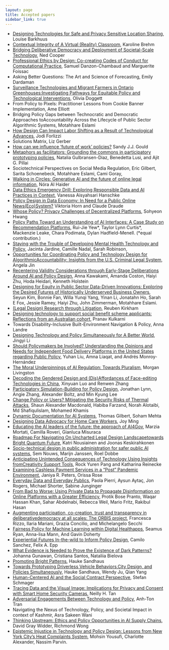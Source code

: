 ```yaml
---
layout: page
title: Accepted papers
sidebar_link: true
---
```



- [Designing Technologies for Safe and Privacy Sensitive Location Sharing](https://cornell.box.com/s/ff7d3tfim06aadisvojbhvee47lid49a), Louise Barkhuus 
- [Contextual Integrity of A Virtual (Reality) Classroom](http://arxiv.org/abs/2303.13684), Karoline Brehm 
- [Bridging Deliberative Democracy and Deployment of Societal-Scale Technology](https://cornell.box.com/s/azswpriwjgagr793qgyn3hx6d0a726ib), Ned Cooper
- [Professional Ethics by Design: Co-creating Codes of Conduct for Computational Practice](https://cornell.box.com/s/sgqk6fxddc7gg11b6izph7trxgwixttv), Samuel Danzon-Chambaud and Marguerite Foissac
- Asking Better Questions: The Art and Science of Forecasting, Emily Dardaman 
- [Surveillance Technologies and Migrant Farmers in Ontario Greenhouses:Investigating Pathways for Equitable Policy and Technological Interventions](https://cornell.box.com/s/ww368m933w7xp4j5i9gr3ztamgi70fgb), Olivia Doggett
- From Policy to Pixels: Practitioner Lessons from Cookie Banner Implementation, 	Ame Elliott 
- Bridging Policy Gaps between Technocratic and Democratic Approaches toAccountability Across the Lifecycle of Public Sector Algorithmic Systems, Motahhare Eslami 
- [How Design Can Impact Labor Shifting as a Result of Technological Advances](https://cornell.box.com/s/cwu1avf1rfeh0xadvkbx9x35knocnkcr), Jodi Forlizzi
- Solutions Matrix, Liz Gerber 
- [How can we influence ‘future of work’ policies?](https://cornell.box.com/s/dur8jvxkgxvg7di8t1i5dwkva83qt0li) Sandy J.J. Gould
- [Metaphors as facilitators: Grounding the commons in participatory prototyping policies](https://cornell.box.com/s/7zon0crugkiq2s0skw7elw6vijaxr15p), Natalia Gulbransen-Diaz, Benedetta Lusi, and Ajit G. Pillai
- Sociotechnical Perspectives on Social Media Regulation, Eric Gilbert, Sarita Schoenebeck, Motahhare Eslami, Cami Goray,
- [Walking in Circles: Generative AI and the future of online legal information](https://cornell.box.com/s/atfa9jhhqhuldrtbawahow41fnm30661), Nóra Al Haider
- [Data Ethics Emergency Drill: Exploring Responsible Data and AI Practices in Context](https://cornell.box.com/s/cyaal5hacuj8y3i7dauqfjnqvbhexdtd), Vanessa Aisyahsari Hanschke
- [Policy Design in Data Economy: In Need for a Public Online News(Eco)System?](https://cornell.box.com/s/tm04qmve2py4566tfgo9vbn9sdjizb0d) Viktoria Horn and Claude Draude
- [Whose Policy? Privacy Challenges of Decentralized Platforms](https://www.sohyeonhwang.com/docs/CHI2023_Workshop_DesignPolicy.pdf), Sohyeon Hwang
- [Policy Paths Toward an Understanding of AI Interfaces: A Case Study on Recommendation Platforms](https://cornell.box.com/s/gtqnbjiial0kzcqcr5awqdfz10hv0c92), Rui-Jie Yew*, Taylor Lynn Curtis*, Mackenzie Leake, Chara Podimata, Dylan Hadfield-Menell. (*equal contribution.)
- [Staying with the Trouble of Developing Mental Health Technology and Policy](https://cornell.box.com/s/thg2laayu67tjdwa070u1t2q74i6sy32), Jacinta Jardine, Camille Nadal, Sarah Robinson,
- [Opportunities for Coordinating Policy and Technology Design for AlgorithmicAccountability: Insights from the U.S. Criminal Legal System](https://cornell.box.com/s/frq8pdn2682stbftddcj0idvcugapn8j), Angela Jin
- [Recentering Validity Considerations through Early-Stage Deliberations Around AI and Policy Design](https://cornell.box.com/s/eowiu60fvtin2110bnlyg7ri7zljag2y), Anna Kawakami, Amanda Coston, Haiyi Zhu, Hoda Heidari, Kenneth Holstein
- [Designing for Equity in Public Sector Data-Driven Innovations: Exploring the Desired Futures of Historically Underserved Business Owners](https://cornell.box.com/s/8290hlzigs9kf561s11wh55si90107a4), Seyun Kim, Bonnie Fan, Willa Yunqi Yang, Yinan Li, Jonatahn Ho, Sarah E Fox, Jessie Ramey, Haiyi Zhu, John Zimmerman, Motahhare Eslami.
- [(Legal Design) Research through Litigation](http://arxiv.org/abs/2303.14336), Reuben Kirkham
- [Designing technology to support social benefit scheme applicants: Reflections from an Australian cohort](https://cornell.box.com/s/taolmficd3iiooq2wuc21yzonl0dsuv1), Pranav Kulkarni
- Towards Disability-Inclusive Built-Environment Navigation & Policy, Anna Landre
- [Designing Technology and Policy Simultaneously for A Better World](https://cornell.box.com/s/k4rkdv0yzzoduylm8yz4qzk79hxsqijf), Jingyi Li
- [Should Policymakers be Involved? Understanding the Opinions and Needs for Independent Food Delivery Platforms in the United States regarding Public Policy](https://arxiv.org/abs/2303.15415), Yuhan Liu, Amna Liaqat, and Andrés Monroy-Hernández
- [The Moral Underpinnings of AI Regulation: Towards Pluralism](https://cornell.box.com/s/tvzxgc7l0iibypyqv9qfqc0zulghk9jx), Morgan Livingston
- [Decoding the Gendered Design and (Dis)Affordances of Face-editing Technologies in China](https://cornell.box.com/s/vhs5jpot8ltit0kwx326alyywyzkmqla), Xinyuan Luo and Renwen Zhang
- [Participatory Simulation-Building for Policy Design](https://cornell.box.com/s/4nr05vdi0o06xmhsuykqgcz745kiowys), Jonathan Lynn, Angie Zhang, Alexander Boltz, and Min Kyung Lee
- [Change Policy or Users? Mitigating the Security Risks of Thermal Attacks](https://cornell.box.com/s/hwgvg7wtbkz8oc2kpi549yl5u27v4jhh), Shaun Alexander Macdonald, Habiba Farzand, Norah Alotaibi, Md Shafiqulislam, Mohamed Khamis
- [Dynamic Documentation for AI Systems](https://arxiv.org/abs/2303.10854), Thomas Gilbert, Soham Mehta
- [Designing Data Advocacy for Home Care Workers](https://cornell.box.com/s/uxrfu46qf51lsmk55cd9q3avuq1h6c4y), Joy Ming
- [Educating the AI leaders of the future: the approach of AI4Gov](https://cornell.box.com/s/0x73fywx3tb7q09m2a7u3hd4hoipxxao), Marzia Mortati, Camilla Roveri, Gianluca Misuraca
- [Roadmap For Navigating On Uncharted Legal Design Landscapetowards Bright Quantum Future](https://cornell.box.com/s/lm0cgmhfdp74ln3xhqsu5iz9nby0f0d1), Katri Nousiainen and Joonas Keskirahkonen
- [Socio-technical design in public administration for safer public AI systems](https://cornell.box.com/s/x2hzhfis7k82yauntzzzss9n3kff1z4x), Sem Nouws, Marijn Janssen, Roel Dobbe
- [Anticipating Unintended Consequences of Technology Using Insights fromCreativity Support Tools](https://cornell.box.com/s/kpaobk0swd7kt6ofdjeyy4wk83uukd8l), Rock Yuren Pang and Katharina Reinecke
- [Examining Cashless Payment Services in a “Post” Pandemic Environment](http://arxiv.org/abs/2303.12970), Janiya R. Peters, Orissa Rose
- [Everyday Data and Everyday Publics](https://cornell.box.com/s/sqib9o8zaog3l42rikp0sarix5i2low7), Paola Pierri, Aysun Aytaç, Jon Rogers, Michael Shorter, Sabine Junginger
- [From Bad to Worse: Using Private Data to Propagate Disinformation on Online Platforms with a Greater Efficiency](https://cornell.box.com/s/h1442ce40mva2e4mwzfcinka407v7zf6), Protik Bose Pranto, Waqar Hassan Khan, Sahar Abdelnabi, Rebecca Weil, Mario Fritz, Rakibul Hasan
- [Augmenting participation, co-creation, trust and transparency in deliberativedemocracy at all scales: The ORBIS project](https://cornell.box.com/s/qlng390p8ux4by3rjsaew7y1u1nf0gfe), Francesca Rizzo, Ilaria Mariani, Grazia Concilio, and Michelangelo Secchi
- [Fairness Policy for Machine Learning within Digital Healthapps](https://cornell.box.com/s/2fsnvbhsxix9tst4ojs58vy9w26xblgo), Seamus Ryan, Anna-lisa Mann, And Gavin Doherty
- [Experiential Futures In-the-wild to Inform Policy Design](https://arxiv.org/abs/2303.14174), Camilo Sanchez, Felix A. Epp
- [What Evidence is Needed to Prove the Existence of Dark Patterns?](https://cornell.box.com/s/oosik0r95ymijeti1gslm46sbdby7646) Johanna Gunawan, Cristiana Santos, Nataliia Bielova
- [Promoting Bright Patterns](https://arxiv.org/abs/2304.01157), Hauke Sandhaus
- [Towards Prototyping Driverless Vehicle Behaviors,City Design, and Policies Simultaneously](https://arxiv.org/abs/2304.06639), Hauke Sandhaus, Wendy Ju, Qian Yang
- [Human-Centered AI and the Social Contract Perspective](https://cornell.box.com/s/buf84satf3t6ln56wnajfbsc4xg65elq), Stefan Schmager
- [Tracing Data and the Visual Image: Implications for Privacy and Consent with Smart Home Security Cameras](https://cornell.box.com/s/x5bwn0e031frcig3qa8m8n9064llxvp5), Neilly H. Tan 
- [Adversarial Engagements Between Technology and Policy](https://cornell.box.com/s/3tcb8ycqkc0e00n5s37111v1g8nvypzk), Anh-Ton Tran
- Navigating the Nexus of Technology, Policy, and Societal Impact in context of Kashmir, Asra Sakeen Wani
- [Thinking Upstream: Ethics and Policy Opportunities in AI Supply Chains](https://arxiv.org/abs/2303.07529), David Gray Widder, Richmond Wong
- [Epistemic Injustice in Technology and Policy Design: Lessons from New York City’s Heat Complaints System](https://arxiv.org/abs/2303.15468), Mohsin Yousufi, Charlotte Alexander, Nassim Parvin.
